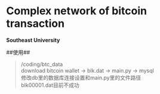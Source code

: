 # Complex network of bitcoin transaction
**Southeast University**
    
##使用##
>/coding/btc_data  
>download bitcoin wallet -> blk.dat -> main.py -> mysql  
>修改db里的数据库连接设置和main.py里的文件路径  
>blk00001.dat目前不成功  
